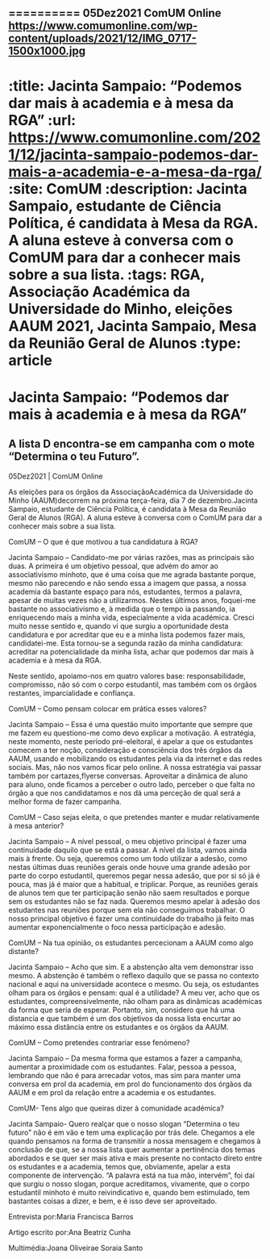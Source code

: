 
==========
05Dez2021
ComUM Online
https://www.comumonline.com/wp-content/uploads/2021/12/IMG_0717-1500x1000.jpg
---
:title: Jacinta Sampaio: “Podemos dar mais à academia e à mesa da RGA”
:url: https://www.comumonline.com/2021/12/jacinta-sampaio-podemos-dar-mais-a-academia-e-a-mesa-da-rga/
:site: ComUM
:description: Jacinta Sampaio, estudante de Ciência Política, é candidata à Mesa da RGA. A aluna esteve à conversa com o ComUM para dar a conhecer mais sobre a sua lista.
:tags: RGA, Associação Académica da Universidade do Minho, eleições AAUM 2021, Jacinta Sampaio, Mesa da Reunião Geral de Alunos
:type: article
==========


# **Jacinta Sampaio: “Podemos dar mais à academia e à mesa da RGA”**

## A lista D encontra-se em campanha com o mote “Determina o teu Futuro”.

05Dez2021 | ComUM Online

As eleições para os órgãos da AssociaçãoAcadémica da Universidade do Minho (AAUM)decorrem na próxima terça-feira, dia 7 de dezembro.Jacinta Sampaio, estudante de Ciência Política, é candidata à Mesa da Reunião Geral de Alunos (RGA). A aluna esteve à conversa com o ComUM para dar a conhecer mais sobre a sua lista.



ComUM – O que é que motivou a tua candidatura à RGA?

Jacinta Sampaio – Candidato-me por várias razões, mas as principais são duas. A primeira é um objetivo pessoal, que advém do amor ao associativismo minhoto, que é uma coisa que me agrada bastante porque, mesmo não parecendo e não sendo essa a imagem que passa, a nossa academia dá bastante espaço para nós, estudantes, termos a palavra, apesar de muitas vezes não a utilizarmos. Nestes últimos anos, foquei-me bastante no associativismo e, à medida que o tempo ia passando, ia enriquecendo mais a minha vida, especialmente a vida académica. Cresci muito nesse sentido e, quando vi que surgiu a oportunidade desta candidatura e por acreditar que eu e a minha lista podemos fazer mais, candidatei-me. Esta tornou-se a segunda razão da minha candidatura: acreditar na potencialidade da minha lista, achar que podemos dar mais à academia e à mesa da RGA.

Neste sentido, apoiamo-nos em quatro valores base: responsabilidade, compromisso, não só com o corpo estudantil, mas também com os órgãos restantes, imparcialidade e confiança.

ComUM – Como pensam colocar em prática esses valores?

Jacinta Sampaio – Essa é uma questão muito importante que sempre que me fazem eu questiono-me como devo explicar a motivação. A estratégia, neste momento, neste período pré-eleitoral, é apelar a que os estudantes comecem a ter noção, consideração e consciência dos três órgãos da AAUM, usando e mobilizando os estudantes pela via da internet e das redes sociais. Mas, não nos vamos ficar pelo online. A nossa estratégia vai passar também por cartazes,flyerse conversas. Aproveitar a dinâmica de aluno para aluno, onde ficamos a perceber o outro lado, perceber o que falta no órgão a que nos candidatamos e nos dá uma perceção de qual será a melhor forma de fazer campanha.

ComUM – Caso sejas eleita, o que pretendes manter e mudar relativamente à mesa anterior?

Jacinta Sampaio – A nível pessoal, o meu objetivo principal é fazer uma continuidade daquilo que se está a passar. A nível da lista, vamos ainda mais à frente. Ou seja, queremos como um todo utilizar a adesão, como nestas últimas duas reuniões gerais onde houve uma grande adesão por parte do corpo estudantil, queremos pegar nessa adesão, que por si só já é pouca, mas já é maior que a habitual, e triplicar. Porque, as reuniões gerais de alunos tem que ter participação senão não saem resultados e porque sem os estudantes não se faz nada. Queremos mesmo apelar à adesão dos estudantes nas reuniões porque sem ela não conseguimos trabalhar. O nosso principal objetivo é fazer uma continuidade do trabalho já feito mas aumentar exponencialmente o foco nessa participação e adesão.



ComUM – Na tua opinião, os estudantes percecionam a AAUM como algo distante?

Jacinta Sampaio – Acho que sim. E a abstenção alta vem demonstrar isso mesmo. A abstenção é também o reflexo daquilo que se passa no contexto nacional e aqui na universidade acontece o mesmo. Ou seja, os estudantes olham para os órgãos e pensam: qual é a utilidade? A meu ver, acho que os estudantes, compreensivelmente, não olham para as dinâmicas académicas da forma que seria de esperar. Portanto, sim, considero que há uma distancia e que também é um dos objetivos da nossa lista encurtar ao máximo essa distância entre os estudantes e os órgãos da AAUM.



ComUM – Como pretendes contrariar esse fenómeno?

Jacinta Sampaio – Da mesma forma que estamos a fazer a campanha, aumentar a proximidade com os estudantes. Falar, pessoa a pessoa, lembrando que não é para arrecadar votos, mas sim para manter uma conversa em prol da academia, em prol do funcionamento dos órgãos da AAUM e em prol da relação entre a academia e os estudantes.

ComUM- Tens algo que queiras dizer à comunidade académica?

Jacinta Sampaio- Quero realçar que o nosso slogan “Determina o teu futuro” não é em vão e tem uma explicação por trás dele. Chegamos a ele quando pensamos na forma de transmitir a nossa mensagem e chegamos à conclusão de que, se a nossa lista quer aumentar a pertinência dos temas abordados e se quer ser mais ativa e mais presente no contacto direto entre os estudantes e a academia, temos que, obviamente, apelar a esta componente de intervenção. “A palavra está na tua mão, intervém”, foi daí que surgiu o nosso slogan, porque acreditamos, vivamente, que o corpo estudantil minhoto é muito reivindicativo e, quando bem estimulado, tem bastantes coisas a dizer, e bem, e é isso deve ser aproveitado.

Entrevista por:Maria Francisca Barros

Artigo escrito por:Ana Beatriz Cunha

Multimédia:Joana Oliveirae Soraia Santo


